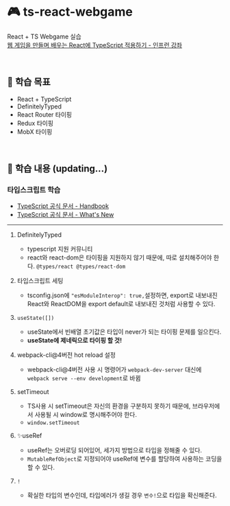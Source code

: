 # 🎮 ts-react-webgame
React + TS Webgame 실습 <br>
[웹 게임을 만들며 배우는 React에 TypeScript 적용하기 - 인프런 강좌](https://www.inflearn.com/course/react-typescript-webgame#)

<br>

## 🎱 학습 목표
- React + TypeScript
- DefinitelyTyped
- React Router 타이핑
- Redux 타이핑
- MobX 타이핑

<br>

## 🎱 학습 내용 (updating...)
### 타입스크립트 학습
- [TypeScript 공식 문서 - Handbook](https://www.typescriptlang.org/ko/docs/handbook/intro.html)
- [TypeScript 공식 문서 - What's New](https://www.typescriptlang.org/docs/handbook/release-notes/overview.html)

<hr>

1. DefinitelyTyped
    - typescript 지원 커뮤니티
    - react와 react-dom은 타이핑을 지원하지 않기 때문에, 따로 설치해주어야 한다. `@types/react @types/react-dom`

2. 타입스크립트 세팅
    - tsconfig.json에 `"esModuleInterop": true,`설정하면, export로 내보내진 React와 ReactDOM을 export default로 내보내진 것처럼 사용할 수 있다.


3. `useState([])` 
    - useState에서 빈배열 초기값은 타입이 never가 되는 타이핑 문제를 일으킨다.
    - **useState에 제네릭으로 타이핑 할 것!**

4. webpack-cli@4버전 hot reload 설정
    - webpack-cli@4버전 사용 시 명령어가 `webpack-dev-server` 대신에 `webpack serve --env development`로 바뀜

5. setTimeout
    - TS사용 시 setTimeout은 자신의 환경을 구분하지 못하기 때문에, 브라우저에서 사용될 시 window로 명시해주어야 한다. 
    - `window.setTimeout`

6. ✨useRef
    - useRef는 오버로딩 되어있어, 세가지 방법으로 타입을 정해줄 수 있다.
    - `MutableRefObject`로 지정되어야 useRef에 변수를 할당하여 사용하는 코딩을 할 수 있다.

7. `!`
    - 확실한 타입의 변수인데, 타입에러가 생길 경우 `변수!`으로 타입을 확신해준다.